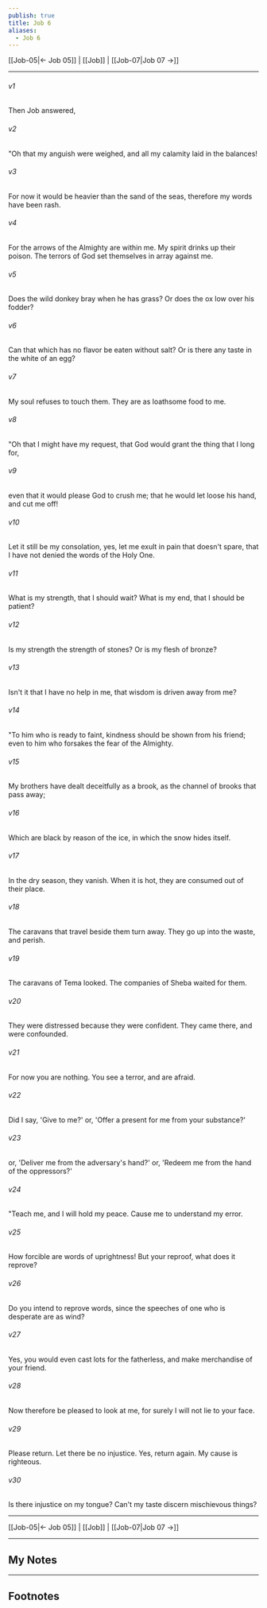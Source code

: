 ```yaml
---
publish: true
title: Job 6
aliases:
  - Job 6
---
```


[[Job-05|← Job 05]] | [[Job]] | [[Job-07|Job 07 →]]
***



###### v1 
Then Job answered, 

###### v2 
"Oh that my anguish were weighed, and all my calamity laid in the balances! 

###### v3 
For now it would be heavier than the sand of the seas, therefore my words have been rash. 

###### v4 
For the arrows of the Almighty are within me. My spirit drinks up their poison. The terrors of God set themselves in array against me. 

###### v5 
Does the wild donkey bray when he has grass? Or does the ox low over his fodder? 

###### v6 
Can that which has no flavor be eaten without salt? Or is there any taste in the white of an egg? 

###### v7 
My soul refuses to touch them. They are as loathsome food to me. 

###### v8 
"Oh that I might have my request, that God would grant the thing that I long for, 

###### v9 
even that it would please God to crush me; that he would let loose his hand, and cut me off! 

###### v10 
Let it still be my consolation, yes, let me exult in pain that doesn't spare, that I have not denied the words of the Holy One. 

###### v11 
What is my strength, that I should wait? What is my end, that I should be patient? 

###### v12 
Is my strength the strength of stones? Or is my flesh of bronze? 

###### v13 
Isn't it that I have no help in me, that wisdom is driven away from me? 

###### v14 
"To him who is ready to faint, kindness should be shown from his friend; even to him who forsakes the fear of the Almighty. 

###### v15 
My brothers have dealt deceitfully as a brook, as the channel of brooks that pass away; 

###### v16 
Which are black by reason of the ice, in which the snow hides itself. 

###### v17 
In the dry season, they vanish. When it is hot, they are consumed out of their place. 

###### v18 
The caravans that travel beside them turn away. They go up into the waste, and perish. 

###### v19 
The caravans of Tema looked. The companies of Sheba waited for them. 

###### v20 
They were distressed because they were confident. They came there, and were confounded. 

###### v21 
For now you are nothing. You see a terror, and are afraid. 

###### v22 
Did I say, 'Give to me?' or, 'Offer a present for me from your substance?' 

###### v23 
or, 'Deliver me from the adversary's hand?' or, 'Redeem me from the hand of the oppressors?' 

###### v24 
"Teach me, and I will hold my peace. Cause me to understand my error. 

###### v25 
How forcible are words of uprightness! But your reproof, what does it reprove? 

###### v26 
Do you intend to reprove words, since the speeches of one who is desperate are as wind? 

###### v27 
Yes, you would even cast lots for the fatherless, and make merchandise of your friend. 

###### v28 
Now therefore be pleased to look at me, for surely I will not lie to your face. 

###### v29 
Please return. Let there be no injustice. Yes, return again. My cause is righteous. 

###### v30 
Is there injustice on my tongue? Can't my taste discern mischievous things?

***
[[Job-05|← Job 05]] | [[Job]] | [[Job-07|Job 07 →]]

---
## My Notes

---
## Footnotes